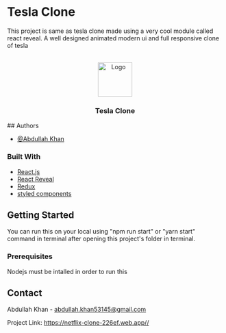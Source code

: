 # Tesla Clone

This project is same as tesla clone made using a very cool module called react reveal. A well designed animated modern ui and full responsive clone of tesla

<br />
<div align="center">
  <a href="https://github.com/Abdullah-Khan-53145
/
linkedin-clone">
    <img src="https://i.pinimg.com/originals/21/b1/38/21b138fc483f76537233bc7d9ea25619.jpg" alt="Logo" width="80" height="80">
  </a>

<h3 align="center">Tesla Clone</h3>
</div>
## Authors

- [@Abdullah Khan](https://github.com/Abdullah-Khan-53145)

### Built With

- [React.js](https://reactjs.org/)
- [React Reveal](https://www.react-reveal.com/)
- [Redux](https://redux.js.org/)
- [styled components](https://styled-components.com/)

<!-- GETTING STARTED -->

## Getting Started

You can run this on your local using "npm run start" or "yarn start" command in terminal after opening this project's folder in terminal.

### Prerequisites

Nodejs must be intalled in order to run this

## Contact

Abdullah Khan - abdullah.khan53145@gmail.com

Project Link: [https://netflix-clone-226ef.web.app//
](https://netflix-clone-226ef.web.app/)
